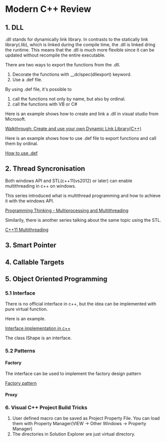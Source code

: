 # Modern C++ Review

## 1. DLL
.dll stands for dynamically link library. In contrasts to the statically link library(.lib), which is linked during the compile time, the .dll is linked dring the runtime. This means that the .dll is much more flexible since it can be updated without recompile the entire executable. 

There are two ways to export the functions from the .dll.
1. Decorate the functions with __dclspec(dllexport) keyword.
2. Use a .def file.

By using .def file, it's possible to 
1. call the functions not only by name, but also by ordinal.
2. call the functions with VB or C# 

Here is an example shows how to create and link a .dll in visual studio from Microsoft.

[Walkthrough: Create and use your own Dynamic Link Library(C++)](https://docs.microsoft.com/en-us/cpp/build/walkthrough-creating-and-using-a-dynamic-link-library-cpp?view=vs-2017)

Here is an example shows how to use .def file to export functions and call them by ordinal.

[How to use .def](https://blog.csdn.net/ithzhang/article/details/8208153)

## 2. Thread Syncronisation
Both  windows API and STL(c++11(vs2012) or later) can enable multithreading in c++ on windows.

This series introduced what is multithread programming and how to achieve it with the windows API.

[Programming Thinking - Multiprocessing and Multithreading](https://blog.csdn.net/luoweifu/article/details/46595285)

Similarily, there is another series talking about the same topic using the STL.

[C++11 Multithreading](https://thispointer.com/c-11-multithreading-part-1-three-different-ways-to-create-threads/)

## 3. Smart Pointer

## 4. Callable Targets

## 5. Object Oriented Programming

### 5.1 Interface
There is no official interface in c++, but the idea can be implemented with pure virtual function.

Here is an example.

[Interface implementation in c++](https://scriptjerks.blogspot.com/2012/06/c.html)

The class IShape is an interface.

### 5.2 Patterns

#### Factory

The interface can be used to implement the factory design pattern

[Factory pattern](https://skyyen999.gitbooks.io/-study-design-pattern-in-java/content/factory.html)

#### Proxy

### 6. Visual C++ Project Build Tricks

1. User defined macro can be saved as Project Property File. You can load them with Property Manager(VIEW -> Other Windows -> Property Manager)
2. The directories in Solution Explorer are just virtual directory.






